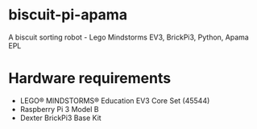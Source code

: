 # biscuit-pi-apama
A biscuit sorting robot - Lego Mindstorms EV3, BrickPi3, Python, Apama EPL

# Hardware requirements
- LEGO® MINDSTORMS® Education EV3 Core Set (45544)
- Raspberry Pi 3 Model B
- Dexter BrickPi3 Base Kit
